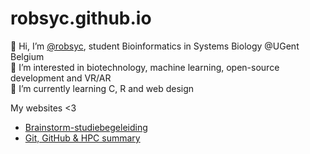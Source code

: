 # robsyc.github.io

👋 Hi, I’m [@robsyc](https://github.com/robsyc), student Bioinformatics in Systems Biology @UGent Belgium  
👀 I’m interested in biotechnology, machine learning, open-source development and VR/AR  
🌱 I’m currently learning C, R and web design  

My websites &lt;3

- [Brainstorm-studiebegeleiding](https://robsyc.github.io/brainstorm/index.html)
- [Git, GitHub & HPC summary](https://robsyc.github.io/gitpage/gitdex.html)
